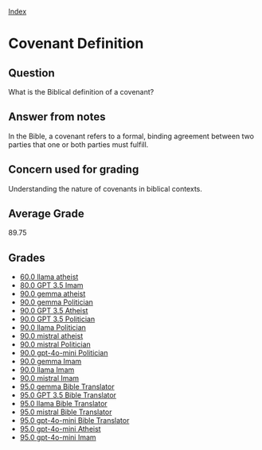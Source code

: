 
[Index](../index.md)
# Covenant Definition
## Question
What is the Biblical definition of a covenant?

## Answer from notes
In the Bible, a covenant refers to a formal, binding agreement between two parties that one or both parties must fulfill.

## Concern used for grading
Understanding the nature of covenants in biblical contexts.

## Average Grade
89.75

## Grades
 * [60.0 llama atheist](../answers/llama_atheist/Covenant_Definition.md)
 * [80.0 GPT 3.5 Imam](../answers/GPT_3.5_Imam/Covenant_Definition.md)
 * [90.0 gemma atheist](../answers/gemma_atheist/Covenant_Definition.md)
 * [90.0 gemma Politician](../answers/gemma_Politician/Covenant_Definition.md)
 * [90.0 GPT 3.5 Atheist](../answers/GPT_3.5_Atheist/Covenant_Definition.md)
 * [90.0 GPT 3.5 Politician](../answers/GPT_3.5_Politician/Covenant_Definition.md)
 * [90.0 llama Politician](../answers/llama_Politician/Covenant_Definition.md)
 * [90.0 mistral atheist](../answers/mistral_atheist/Covenant_Definition.md)
 * [90.0 mistral Politician](../answers/mistral_Politician/Covenant_Definition.md)
 * [90.0 gpt-4o-mini Politician](../answers/gpt-4o-mini_Politician/Covenant_Definition.md)
 * [90.0 gemma Imam](../answers/gemma_Imam/Covenant_Definition.md)
 * [90.0 llama Imam](../answers/llama_Imam/Covenant_Definition.md)
 * [90.0 mistral Imam](../answers/mistral_Imam/Covenant_Definition.md)
 * [95.0 gemma Bible Translator](../answers/gemma_Bible_Translator/Covenant_Definition.md)
 * [95.0 GPT 3.5 Bible Translator](../answers/GPT_3.5_Bible_Translator/Covenant_Definition.md)
 * [95.0 llama Bible Translator](../answers/llama_Bible_Translator/Covenant_Definition.md)
 * [95.0 mistral Bible Translator](../answers/mistral_Bible_Translator/Covenant_Definition.md)
 * [95.0 gpt-4o-mini Bible Translator](../answers/gpt-4o-mini_Bible_Translator/Covenant_Definition.md)
 * [95.0 gpt-4o-mini Atheist](../answers/gpt-4o-mini_Atheist/Covenant_Definition.md)
 * [95.0 gpt-4o-mini Imam](../answers/gpt-4o-mini_Imam/Covenant_Definition.md)
